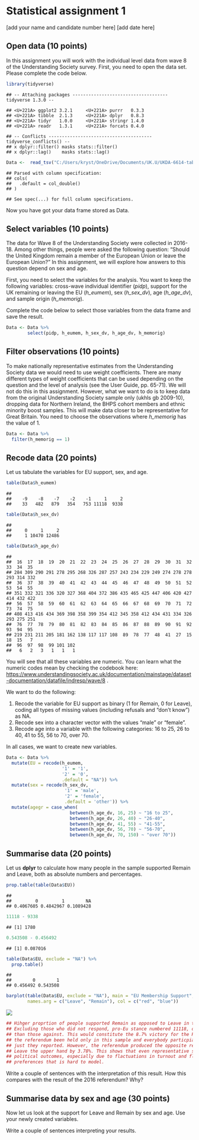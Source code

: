 Statistical assignment 1
================
\[add your name and candidate number here\]
\[add date here\]

## Open data (10 points)

In this assignment you will work with the individual level data from
wave 8 of the Understanding Society survey. First, you need to open the
data set. Please complete the code below.

``` r
library(tidyverse)
```

    ## -- Attaching packages ------------------------------------ tidyverse 1.3.0 --

    ## <U+221A> ggplot2 3.2.1     <U+221A> purrr   0.3.3
    ## <U+221A> tibble  2.1.3     <U+221A> dplyr   0.8.3
    ## <U+221A> tidyr   1.0.0     <U+221A> stringr 1.4.0
    ## <U+221A> readr   1.3.1     <U+221A> forcats 0.4.0

    ## -- Conflicts --------------------------------------- tidyverse_conflicts() --
    ## x dplyr::filter() masks stats::filter()
    ## x dplyr::lag()    masks stats::lag()

``` r
Data <-  read_tsv("C:/Users/kryst/OneDrive/Documents/UK.U/UKDA-6614-tab/tab/ukhls_w8/h_indresp.tab")
```

    ## Parsed with column specification:
    ## cols(
    ##   .default = col_double()
    ## )

    ## See spec(...) for full column specifications.

Now you have got your data frame stored as Data.

## Select variables (10 points)

The data for Wave 8 of the Understanding Society were collected in
2016-18. Among other things, people were asked the following question:
“Should the United Kingdom remain a member of the European Union or
leave the European Union?” In this assignment, we will explore how
answers to this question depend on sex and age.

First, you need to select the variables for the analysis. You want to
keep the following variables: cross-wave individual identifier (*pidp*),
support for the UK remaining or leaving the EU (*h\_eumem*), sex
(*h\_sex\_dv*), age (*h\_age\_dv*), and sample origin (*h\_memorig*).

Complete the code below to select those variables from the data frame
and save the result.

``` r
Data <- Data %>%
        select(pidp, h_eumem, h_sex_dv, h_age_dv, h_memorig)
```

## Filter observations (10 points)

To make nationally representative estimates from the Understanding
Society data we would need to use weight coefficients. There are many
different types of weight coefficients that can be used depending on the
question and the level of analysis (see the User Guide, pp. 65-71). We
will not do this in this assignment. However, what we want to do is to
keep data from the original Understanding Society sample only (ukhls gb
2009-10), dropping data for Northern Ireland, the BHPS cohort members
and ethnic minority boost samples. This will make data closer to be
representative for Great Britain. You need to choose the observations
where *h\_memorig* has the value of 1.

``` r
Data <- Data %>%
  filter(h_memorig == 1)
```

## Recode data (20 points)

Let us tabulate the variables for EU support, sex, and age.

``` r
table(Data$h_eumem)
```

    ## 
    ##    -9    -8    -7    -2    -1     1     2 
    ##    33   482   879   354   753 11118  9338

``` r
table(Data$h_sex_dv)
```

    ## 
    ##     0     1     2 
    ##     1 10470 12486

``` r
table(Data$h_age_dv)
```

    ## 
    ##  16  17  18  19  20  21  22  23  24  25  26  27  28  29  30  31  32  33  34  35 
    ## 284 309 290 291 278 295 268 326 287 257 243 234 229 249 274 278 278 293 314 332 
    ##  36  37  38  39  40  41  42  43  44  45  46  47  48  49  50  51  52  53  54  55 
    ## 351 332 321 336 320 327 368 404 372 386 435 465 425 447 406 420 427 414 432 422 
    ##  56  57  58  59  60  61  62  63  64  65  66  67  68  69  70  71  72  73  74  75 
    ## 408 413 416 434 369 398 358 399 354 412 345 358 412 434 431 334 326 293 275 251 
    ##  76  77  78  79  80  81  82  83  84  85  86  87  88  89  90  91  92  93  94  95 
    ## 219 231 211 205 181 162 138 117 117 108  89  78  77  48  41  27  15  18  15   7 
    ##  96  97  98  99 101 102 
    ##   6   2   3   1   1   1

You will see that all these variables are numeric. You can learn what
the numeric codes mean by checking the codebook here:
<https://www.understandingsociety.ac.uk/documentation/mainstage/dataset-documentation/datafile/indresp/wave/8>
.

We want to do the following:

1)  Recode the variable for EU support as binary (1 for Remain, 0 for
    Leave), coding all types of missing values (including refusals and
    “don’t know”) as NA.
2)  Recode sex into a character vector with the values “male” or
    “female”.
3)  Recode age into a variable with the following categories: 16 to 25,
    26 to 40, 41 to 55, 56 to 70, over 70.

In all cases, we want to create new variables.

``` r
Data <- Data %>%
  mutate(EU = recode(h_eumem,
                     '1' = '1',
                     '2' = '0',
                     .default = "NA")) %>%
  mutate(sex = recode(h_sex_dv, 
                      '1' = 'male',
                      '2' = 'female',
                      .default = 'other')) %>%
  mutate(agegr = case_when(
                        between(h_age_dv, 16, 25) ~ "16 to 25",
                        between(h_age_dv, 26, 40) ~ "26-40",
                        between(h_age_dv, 41, 55) ~ "41-55",
                        between(h_age_dv, 56, 70) ~ "56-70",
                        between(h_age_dv, 70, 150) ~ "over 70"))
```

## Summarise data (20 points)

Let us **dplyr** to calculate how many people in the sample supported
Remain and Leave, both as absolute numbers and percentages.

``` r
prop.table(table(Data$EU))
```

    ## 
    ##         0         1        NA 
    ## 0.4067605 0.4842967 0.1089428

``` r
11118 - 9338
```

    ## [1] 1780

``` r
0.543508 - 0.456492
```

    ## [1] 0.087016

``` r
table(Data$EU, exclude = "NA") %>%
  prop.table()
```

    ## 
    ##        0        1 
    ## 0.456492 0.543508

``` r
barplot(table(Data$EU, exclude = "NA"), main = "EU Membership Support",
        names.arg = c("Leave", "Remain"), col = c("red", "blue"))
```

![](assignment1_files/figure-gfm/unnamed-chunk-6-1.png)<!-- -->

``` r
## Hihger proprtion of people supported Remain as opposed to Leave in the sample.
## Excluding those who did not respond, pro-Eu stance numbered 11118, or 1780 more
## than those against. This would constitute the 8.7% victory for the Remain had 
## the referendum been held only in this sample and everybody particpiated and voted
## just they reported. However, the referendum produced the opposite result, granting 
## Leave the upper hand by 3.78%. This shows that even representative sample cannot predict
## political outcomes, especially due to flactuations in turnout and fluidity of 
## preferences that is hard to model.
```

Write a couple of sentences with the interpretation of this result. How
this compares with the result of the 2016 referendum? Why?

## Summarise data by sex and age (30 points)

Now let us look at the support for Leave and Remain by sex and age. Use
your newly created variables.

Write a couple of sentences interpreting your results.
